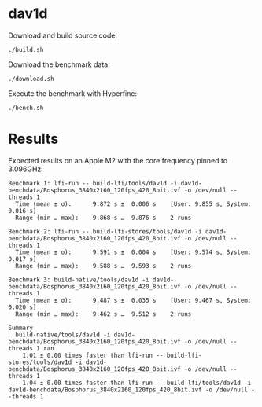 # dav1d

Download and build source code:

```
./build.sh
```

Download the benchmark data:

```
./download.sh
```

Execute the benchmark with Hyperfine:

```
./bench.sh
```

# Results

Expected results on an Apple M2 with the core frequency pinned to 3.096GHz:

```
Benchmark 1: lfi-run -- build-lfi/tools/dav1d -i dav1d-benchdata/Bosphorus_3840x2160_120fps_420_8bit.ivf -o /dev/null --threads 1
  Time (mean ± σ):      9.872 s ±  0.006 s    [User: 9.855 s, System: 0.016 s]
  Range (min … max):    9.868 s …  9.876 s    2 runs
 
Benchmark 2: lfi-run -- build-lfi-stores/tools/dav1d -i dav1d-benchdata/Bosphorus_3840x2160_120fps_420_8bit.ivf -o /dev/null --threads 1
  Time (mean ± σ):      9.591 s ±  0.004 s    [User: 9.574 s, System: 0.017 s]
  Range (min … max):    9.588 s …  9.593 s    2 runs
 
Benchmark 3: build-native/tools/dav1d -i dav1d-benchdata/Bosphorus_3840x2160_120fps_420_8bit.ivf -o /dev/null --threads 1
  Time (mean ± σ):      9.487 s ±  0.035 s    [User: 9.467 s, System: 0.020 s]
  Range (min … max):    9.462 s …  9.512 s    2 runs
 
Summary
  build-native/tools/dav1d -i dav1d-benchdata/Bosphorus_3840x2160_120fps_420_8bit.ivf -o /dev/null --threads 1 ran
    1.01 ± 0.00 times faster than lfi-run -- build-lfi-stores/tools/dav1d -i dav1d-benchdata/Bosphorus_3840x2160_120fps_420_8bit.ivf -o /dev/null --threads 1
    1.04 ± 0.00 times faster than lfi-run -- build-lfi/tools/dav1d -i dav1d-benchdata/Bosphorus_3840x2160_120fps_420_8bit.ivf -o /dev/null --threads 1
```
